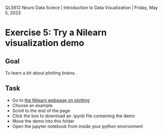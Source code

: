 QLS612 Neuro Data Sciece | Introduction to Data Visualization | Friday, May 5, 2023

# Exercise 5: Try a Nilearn visualization demo

## Goal
To learn a bit about plotting brains.

## Task
- Go to [the Nilearn webpage on plotting](https://nilearn.github.io/stable/plotting/index.html#plotting)
- Choose an example
- Scroll to the end of the page
- Click the box to download an .ipynb file containing the demo
- Move the demo into this folder
- Open the jupyter notebook from inside your python environment